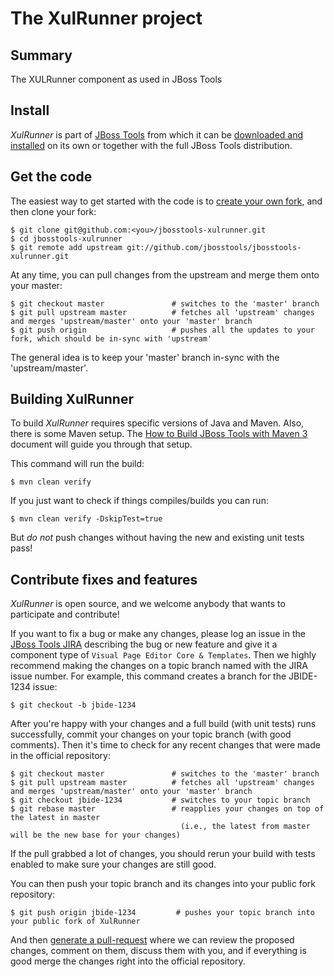 # The XulRunner project

## Summary

The XULRunner component as used in JBoss Tools

## Install

_XulRunner_ is part of [JBoss Tools](http://jboss.org/tools) from
which it can be [downloaded and installed](http://jboss.org/tools/download)
on its own or together with the full JBoss Tools distribution.

## Get the code

The easiest way to get started with the code is to [create your own fork](http://help.github.com/forking/), 
and then clone your fork:

    $ git clone git@github.com:<you>/jbosstools-xulrunner.git
    $ cd jbosstools-xulrunner
    $ git remote add upstream git://github.com/jbosstools/jbosstools-xulrunner.git
	
At any time, you can pull changes from the upstream and merge them onto your master:

    $ git checkout master               # switches to the 'master' branch
    $ git pull upstream master          # fetches all 'upstream' changes and merges 'upstream/master' onto your 'master' branch
    $ git push origin                   # pushes all the updates to your fork, which should be in-sync with 'upstream'

The general idea is to keep your 'master' branch in-sync with the
'upstream/master'.

## Building XulRunner

To build _XulRunner_ requires specific versions of Java and
Maven. Also, there is some Maven setup. The [How to Build JBoss Tools with Maven 3](https://community.jboss.org/wiki/HowToBuildJBossToolsWithMaven3)
document will guide you through that setup.

This command will run the build:

    $ mvn clean verify

If you just want to check if things compiles/builds you can run:

    $ mvn clean verify -DskipTest=true

But *do not* push changes without having the new and existing unit tests pass!
 
## Contribute fixes and features

_XulRunner_ is open source, and we welcome anybody that wants to
participate and contribute!

If you want to fix a bug or make any changes, please log an issue in
the [JBoss Tools JIRA](https://issues.jboss.org/browse/JBIDE)
describing the bug or new feature and give it a component type of
`Visual Page Editor Core & Templates`. Then we highly recommend making the changes on a
topic branch named with the JIRA issue number. For example, this
command creates a branch for the JBIDE-1234 issue:

	$ git checkout -b jbide-1234

After you're happy with your changes and a full build (with unit
tests) runs successfully, commit your changes on your topic branch
(with good comments). Then it's time to check for any recent changes
that were made in the official repository:

	$ git checkout master               # switches to the 'master' branch
	$ git pull upstream master          # fetches all 'upstream' changes and merges 'upstream/master' onto your 'master' branch
	$ git checkout jbide-1234           # switches to your topic branch
	$ git rebase master                 # reapplies your changes on top of the latest in master
	                                      (i.e., the latest from master will be the new base for your changes)

If the pull grabbed a lot of changes, you should rerun your build with
tests enabled to make sure your changes are still good.

You can then push your topic branch and its changes into your public fork repository:

	$ git push origin jbide-1234         # pushes your topic branch into your public fork of XulRunner

And then [generate a pull-request](http://help.github.com/pull-requests/) where we can
review the proposed changes, comment on them, discuss them with you,
and if everything is good merge the changes right into the official
repository.
